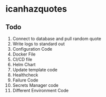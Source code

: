 # icanhazquotes

## Todo

1. Connect to database and pull random quote
2. Write logs to standard out
3. Configuration Code
4. Docker File
5. CI/CD file
6. Helm Chart
7. Update template code
8. Healthcheck
9. Failure Code
10. Secrets Manager code
11. Different Environment Code